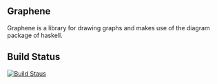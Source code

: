 Graphene
--------

Graphene is a library for drawing graphs and makes use of the diagram
package of haskell.


Build Status
------------

[![Build Staus][travis-status]][travis]

[wiki]: <https://github.com/piyush-kurur/graphene/wiki> "Raaz Wiki"
[repo]: <https://github.com/piyush-kurur/graphene> "Raaz on github"

[emailgroups]: <https://groups.google.com/forum/#!forum/hraaz> "Raaz on Google groups"

[travis-status]: <https://secure.travis-ci.org/piyush-kurur/graphene.png> "Build status"

[travis]: <https://travis-ci.org/piyush-kurur/graphene>
